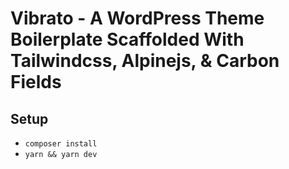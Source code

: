 # Vibrato - A WordPress Theme Boilerplate Scaffolded With Tailwindcss, Alpinejs, & Carbon Fields

## Setup

- `composer install`
- `yarn && yarn dev`
